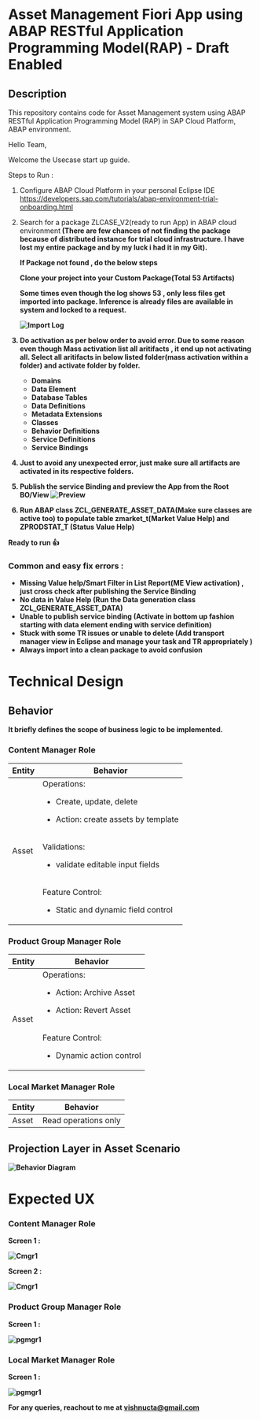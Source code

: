 # Asset Management Fiori App using ABAP RESTful Application Programming Model(RAP) -   Draft Enabled

## Description

This repository contains code for Asset Management system using  ABAP RESTful Application Programming Model (RAP) in SAP Cloud Platform, ABAP environment.


Hello Team,

Welcome the Usecase start up guide.

Steps to Run :

1) Configure ABAP Cloud Platform in your personal Eclipse IDE 
    https://developers.sap.com/tutorials/abap-environment-trial-onboarding.html
    
2) Search for a package ZLCASE_V2(ready to run App) in ABAP cloud environment<b> (There are few chances of not finding the package because of distributed instance for trial cloud infrastructure. I have lost my entire package and by my luck i had it in my Git).
    
    If Package not found , do the below steps
    
    Clone your project into your Custom Package(Total 53 Artifacts)

    Some times even though the log shows 53 , only less files get imported into package. Inference is already files are available in system and locked to a request.

    ![Import Log](https://github.com/vishnucta/vishnucta/blob/main/Importlog.JPG)

3) Do activation as per below order to avoid error. Due to some reason even though Mass activation list all aritifacts , it end up not activating all.
Select all aritifacts in below listed folder(mass activation within a folder) and activate folder by folder.

    - Domains
    - Data Element
    - Database Tables
    - Data Definitions
    - Metadata Extensions
    - Classes
    - Behavior Definitions
    - Service Definitions
    - Service Bindings


5) Just to avoid any unexpected error, just make sure all artifacts are activated in its respective folders.

6) Publish the service Binding and preview the App from the Root BO/View
    ![Preview](https://github.com/vishnucta/vishnucta/blob/main/preview.JPG)


7) Run ABAP class ZCL_GENERATE_ASSET_DATA(Make sure classes are active too) to populate table zmarket_t(Market Value Help) and ZPRODSTAT_T (Status Value Help)




Ready to run :+1:


### Common and easy fix errors : 
- Missing Value help/Smart Filter in List Report(ME View activation) , just cross check after publishing the Service Binding
- No data in Value Help (Run the Data generation class ZCL_GENERATE_ASSET_DATA)
- Unable to publish service binding (Activate in bottom up fashion starting with data element ending with service definition)
- Stuck with some TR issues or unable to delete (Add transport manager view in Eclipse and manage your task and TR appropriately )
- Always import into a clean package to avoid confusion


# Technical Design

## Behavior
It briefly defines the scope of business logic to be implemented.

### Content Manager Role

| Entity | Behavior |
| --- | --- |
| Asset | Operations:<br> <ul><li>Create, update, delete</li></ul><ul><li>Action: create assets by template</li></ul><br>Validations:<ul><li>validate editable input fields</li></ul> <br>Feature Control:<br><ul><li>Static and dynamic field control</li></ul> |


### Product Group Manager Role

| Entity | Behavior |
| --- | --- |
| Asset | Operations:<br> <ul><li>Action: Archive Asset</li></ul><ul><li>Action: Revert Asset</li></ul><br>Feature Control:<br><ul><li>Dynamic action control</li></ul> |


### Local Market Manager Role

| Entity | Behavior |
| --- | --- |
| Asset |Read operations only |


## Projection Layer in Asset Scenario

![Behavior Diagram](https://github.com/vishnucta/vishnucta/blob/main/Behavoir%20Figure.JPG)



# Expected UX 
### Content Manager Role

   <b>Screen 1 : <b>

   ![Cmgr1](https://github.com/vishnucta/vishnucta/blob/main/draft_list.JPG)  

   <b>Screen 2 : <b>

   ![Cmgr1](https://github.com/vishnucta/vishnucta/blob/main/draft_obj.JPG)  


### Product Group Manager Role
    
   <b>Screen 1 : <b>

   ![pgmgr1](https://github.com/vishnucta/vishnucta/blob/main/pgmgr%20scr1.JPG)  

### Local Market Manager Role

   <b>Screen 1 : <b>

   ![pgmgr1](https://github.com/vishnucta/vishnucta/blob/main/Lmmgr%20scr1.JPG)  


For any queries, reachout to me at vishnucta@gmail.com

